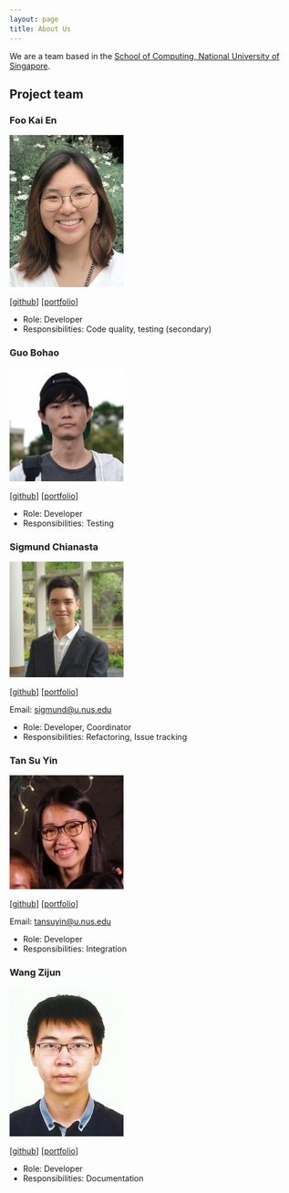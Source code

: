 ```yaml
---
layout: page
title: About Us
---
```


We are a team based in the [School of Computing, National University of Singapore](http://www.comp.nus.edu.sg).


## Project team

### Foo Kai En

<img src="images/wakululuu.png" width="200px">

[[github](https://github.com/wakululuu)]
[[portfolio](team/wakululuu.md)]

* Role: Developer
* Responsibilities: Code quality, testing (secondary)

### Guo Bohao

<img src="images/plosslaw.png" width="200px">

[[github](http://github.com/plosslaw)]
[[portfolio](team/plosslaw.md)]

* Role: Developer
* Responsibilities: Testing

### Sigmund Chianasta

<img src="images/sigmund-c.png" width="200px">

[[github](http://github.com/sigmund-c)] [[portfolio](team/sigmund-c.md)]

Email: [sigmund@u.nus.edu](mailto:sigmund@u.nus.edu)

* Role: Developer, Coordinator
* Responsibilities: Refactoring, Issue tracking
 

### Tan Su Yin

<img src="images/tnsyn.png" width="200px">

[[github](http://github.com/tnsyn)]
[[portfolio](team/tnsyn.md)]

Email: [tansuyin@u.nus.edu](mailto:tansuyin@u.nus.edu)

* Role: Developer
* Responsibilities: Integration

### Wang Zijun

<img src="images/wangzijun97.png" width="200px">

[[github](http://github.com/WangZijun97)]
[[portfolio](team/WangZijun97.md)]

* Role: Developer
* Responsibilities: Documentation
